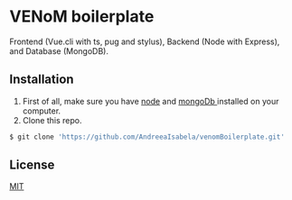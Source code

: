 # VENoM boilerplate

Frontend (Vue.cli with ts, pug and stylus), Backend (Node with Express), and Database (MongoDB).

## Installation

1. First of all, make sure you have [node](https://nodejs.org/en/download/) and  [mongoDb ](https://docs.mongodb.com/manual/installation/) installed on your computer.
2. Clone this repo.
```bash
$ git clone 'https://github.com/AndreeaIsabela/venomBoilerplate.git'
```

## License
[MIT](https://choosealicense.com/licenses/mit/)